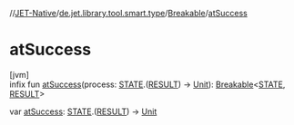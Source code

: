 //[JET-Native](../../../index.md)/[de.jet.library.tool.smart.type](../index.md)/[Breakable](index.md)/[atSuccess](at-success.md)

# atSuccess

[jvm]\
infix fun [atSuccess](at-success.md)(process: [STATE](index.md).([RESULT](index.md)) -&gt; [Unit](https://kotlinlang.org/api/latest/jvm/stdlib/kotlin/-unit/index.html)): [Breakable](index.md)&lt;[STATE](index.md), [RESULT](index.md)&gt;

var [atSuccess](at-success.md): [STATE](index.md).([RESULT](index.md)) -&gt; [Unit](https://kotlinlang.org/api/latest/jvm/stdlib/kotlin/-unit/index.html)
